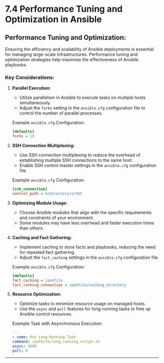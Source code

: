 # 7.4 Performance Tuning and Optimization in Ansible

## **Performance Tuning and Optimization:**

Ensuring the efficiency and scalability of Ansible deployments is essential for managing large-scale infrastructures. Performance tuning and optimization strategies help maximize the effectiveness of Ansible playbooks.

### **Key Considerations:**

1.  **Parallel Execution:**

    - Utilize parallelism in Ansible to execute tasks on multiple hosts simultaneously.
    - Adjust the `forks` setting in the `ansible.cfg` configuration file to control the number of parallel processes.

    Example `ansible.cfg` Configuration:

    ```ini
    [defaults]
    forks = 10
    ```

2.  **SSH Connection Multiplexing:**

    - Use SSH connection multiplexing to reduce the overhead of establishing multiple SSH connections to the same host.
    - Enable SSH control master settings in the `ansible.cfg` configuration file.

    Example `ansible.cfg` Configuration:

    ```ini
    [ssh_connection]
    control_path = %(directory)s/%%C
    ```

3.  **Optimizing Module Usage:**

    - Choose Ansible modules that align with the specific requirements and constraints of your environment.
    - Some modules may have less overhead and faster execution times than others.

4.  **Caching and Fact Gathering:**

    - Implement caching to store facts and playbooks, reducing the need for repeated fact gathering.
    - Adjust the `fact_caching` settings in the `ansible.cfg` configuration file.

    Example `ansible.cfg` Configuration:

    ```ini
    [defaults]
    fact_caching = jsonfile
    fact_caching_connection = /path/to/caching_directory
    ```

5.  **Resource Optimization:**

    - Optimize tasks to minimize resource usage on managed hosts.
    - Use the `async` and `poll` features for long-running tasks to free up Ansible control resources.

    Example Task with Asynchronous Execution:

    ```yaml
    ---
    - name: Run Long-Running Task
    command: /path/to/long_running_script.sh
    async: 3600
    poll: 0
    ```

---
